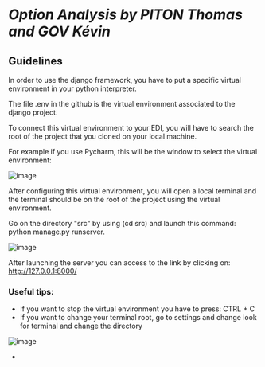 # *Option Analysis by PITON Thomas and GOV Kévin*

## **Guidelines**

  In order to use the django framework, you have to put a specific virtual environment in your python interpreter.
  
  The file .env in the github is the virtual environment associated to the django project.
  
  To connect this virtual environment to your EDI, you will have to search the root of the project that you cloned on your local machine.

For example if you use Pycharm, this will be the window to select the virtual environment:

![image](https://github.com/user-attachments/assets/9b97c31c-8b11-4d6b-892b-f5908a0396ee)

After configuring this virtual environment, you will open a local terminal and the terminal should be on the root of the project using the virtual environment.

Go on the directory "src" by using (cd src) and launch this command: python manage.py runserver.

![image](https://github.com/user-attachments/assets/7dc008ef-956a-42a1-b899-2aa392211563)

After launching the server you can access to the link by clicking on:  http://127.0.0.1:8000/ 

### Useful tips:
-  If you want to stop the virtual environment you have to press: CTRL + C
-  If you want to change your terminal root, go to settings and change look for terminal and change the directory
  
![image](https://github.com/user-attachments/assets/b9775b5b-ab0f-4160-97f8-1b9cdffdc166)

- 
